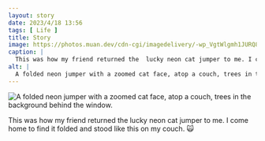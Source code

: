 ```yaml
---
layout: story
date: 2023/4/18 13:56
tags: [ Life ]
title: Story
image: https://photos.muan.dev/cdn-cgi/imagedelivery/-wp_VgtWlgmh1JURQ8t1mg/9b597a5d-b999-4d53-04ea-ff376e614d00/public
caption: |
  This was how my friend returned the  lucky neon cat jumper to me. I come home to find it folded and stood like this on my couch. 🙀
alt: |
  A folded neon jumper with a zoomed cat face, atop a couch, trees in the background behind the window.
---
```


![A folded neon jumper with a zoomed cat face, atop a couch, trees in the background behind the window.](https://photos.muan.dev/cdn-cgi/imagedelivery/-wp_VgtWlgmh1JURQ8t1mg/9b597a5d-b999-4d53-04ea-ff376e614d00/public)

This was how my friend returned the  lucky neon cat jumper to me. I come home to find it folded and stood like this on my couch. 🙀
